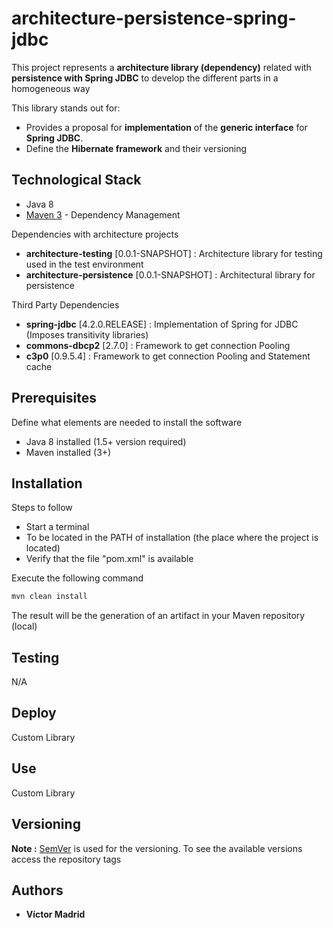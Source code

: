 # architecture-persistence-spring-jdbc

This project represents a **architecture library (dependency)** related with **persistence with Spring JDBC** to develop the different parts in a homogeneous way


This library stands out for:

* Provides a proposal for **implementation** of the **generic interface** for **Spring JDBC**.
* Define the **Hibernate framework** and their versioning


## Technological Stack

* Java 8
* [Maven 3](https://maven.apache.org/) - Dependency Management

Dependencies with architecture projects

* **architecture-testing** [0.0.1-SNAPSHOT] : Architecture library for testing used in the test environment
* **architecture-persistence** [0.0.1-SNAPSHOT] : Architectural library for persistence

Third Party Dependencies

* **spring-jdbc** [4.2.0.RELEASE] : Implementation of Spring for JDBC (Imposes transitivity libraries)
* **commons-dbcp2** [2.7.0] : Framework to get connection Pooling
* **c3p0** [0.9.5.4] : Framework to get connection Pooling and Statement cache


## Prerequisites

Define what elements are needed to install the software

* Java 8 installed (1.5+ version required)
* Maven installed  (3+)


## Installation

Steps to follow

* Start a terminal
* To be located in the PATH of installation (the place where the project is located)
* Verify that the file "pom.xml" is available

Execute the following command

```bash
mvn clean install
```

The result will be the generation of an artifact in your Maven repository (local)


## Testing

N/A


## Deploy

Custom Library


## Use

Custom Library


## Versioning

**Note :** [SemVer](http://semver.org/) is used for the versioning. 
To see the available versions access the repository tags

## Authors

* **Víctor Madrid**
